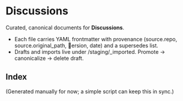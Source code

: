 <!-- status: stub; target: 150+ words -->
<!-- status: stub; target: 150+ words -->
<!-- status: stub; target: 150+ words -->
# Discussions

Curated, canonical documents for **Discussions**.
- Each file carries YAML frontmatter with provenance (source.repo, source.original_path, ersion, date) and a supersedes list.
- Drafts and imports live under \/staging/_imported\. Promote → canonicalize → delete draft.

## Index
(Generated manually for now; a simple script can keep this in sync.)




